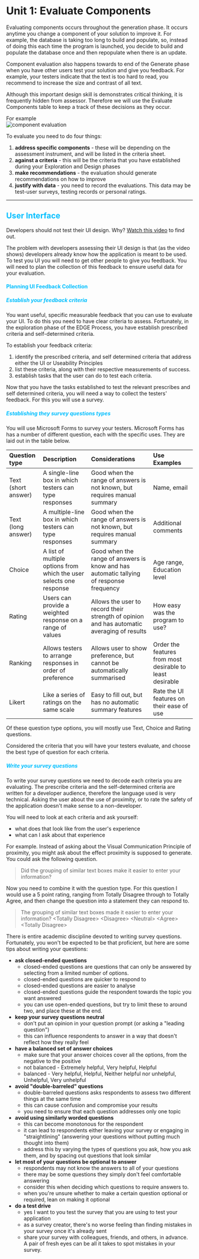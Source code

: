 # Unit 1: Evaluate Components

Evaluating components occurs throughout the generation phase. It occurs anytime you change a component of your solution to improve it. 
For example, the database is taking too long to build and populate, so, instead of doing this each time the program is launched, you decide to build and populate the database once and then repopulate when there is an update.

Component evaluation also happens towards to end of the Generate phase when you have other users test your solution and give you feedback. For example, your testers indicate that the text is too hard to read, you recommend to increase the size and contrast of all text. 

Although this important design skill is demonstrates critical thinking, it is frequently hidden from assessor. Therefore we will use the Evaluate Components table to keep a track of these decisions as they occur. 

For example  
![component evaluation](./assests`)



To evaluate you need to do four things:
1. **address specific components** - these will be depending on the assessment instrument, and will be listed in the criteria sheet.
2. **against a criteria** - this will be the criteria that you have established during your Exploration and Design phases
3. **make recommendations** - the evaluation should generate recommendations on how to improve
4. **justify with data** - you need to record the evaluations. This data may be test-user surveys, testing records or personal ratings.

---
## <font color=deepskyblue>User Interface</font>
Developers should not test their UI design. Why? [Watch this video](https://www.youtube.com/watch?v=baY3SaIhfl0) to find out. 

The problem with developers assessing their UI design is that (as the video shows) developers already know how the application is meant to be used. To test you UI you will need to get other people to give you feedback. You will need to plan the collection of this feedback to ensure useful data for your evaluation.

#### <font color=deepskyblue>Planning UI Feedback Collection</font>

##### <font color=deepskyblue>Establish your feedback criteria</font>
You want useful, specific measurable feedback that you can use to evaluate your UI. To do this you need to have clear criteria to assess. Fortunately, in the exploration phase of the EDGE Process, you have establish prescribed criteria and self-determined criteria.

To establish your feedback criteria:

1. identify the prescribed criteria, and self determined criteria that address either the UI or Useability Principles
2. list these criteria, along with their respective measurements of success.
3. establish tasks that the user can do to test each criteria.

Now that you have the tasks established to test the relevant prescribes and self determined criteria, you will need a way to collect the testers' feedback. For this you will use a survey. 

##### <font color=deepskyblue>Establishing they survey questions types</font>

You will use Microsoft Forms to survey your testers. Microsoft Forms has has a number of different question, each with the specific uses. They are laid out in the table below.

|Question type|Description|Considerations|Use Examples|
|:---|:---|:---|:---|
|Text (short answer)|A single-line box in which testers can type responses|Good when the range of answers is not known, but requires manual summary|Name, email|
|Text (long answer)|A multiple-line box in which testers can type responses|Good when the range of answers is not known, but requires manual summary|Additional comments|
|Choice|A list of multiple options from which the user selects one response|Good when the range of answers is know and has automatic tallying of response frequency|Age range, Education level|
|Rating|Users can provide a weighted response on a range of values|Allows the user to record their strength of opinion and has automatic averaging of results|How easy was the program to use?|
|Ranking|Allows testers to arrange responses in order of preference|Allows user to show preference, but cannot be automatically summarised|Order the features from most desirable to least desirable|
|Likert|Like a series of ratings on the same scale|Easy to fill out, but has no automatic summary features|Rate the UI features on their ease of use|

Of these question type options, you will mostly use Text, Choice and Rating questions.

Considered the criteria that you will have your testers evaluate, and choose the best type of question for each criteria.

##### <font color=deepskyblue>Write your survey questions</font>

To write your survey questions we need to decode each criteria you are evaluating. The prescribe criteria and the self-determined criteria are written for a developer audience, therefore the language used is very technical. Asking the user about the use of proximity, or to rate the safety of the application doesn't make sense to a non-developer. 

You will need to look at each criteria and ask yourself:
- what does that look like from the user's experience
- what can I ask about that experience

For example. Instead of asking about the Visual Communication Principle of proximity, you might ask about the effect proximity is supposed to generate. You could ask the following question.

>Did the grouping of similar text boxes make it easier to enter your information?

Now you need to combine it with the question type. For this question I would use a 5 point rating, ranging from Totally Disagree through to Totally Agree, and then change the question into a statement they can respond to.

>The grouping of similar text boxes made it easier to enter your information? \<Totally Disagree> \<Disagree> \<Neutral> \<Agree> \<Totally Disagree>

There is entire academic discipline devoted to writing survey questions. Fortunately, you won't be expected to be that proficient, but here are some tips about writing your questions:
- **ask closed-ended questions** 
    - closed-ended questions are questions that can only be answered by selecting from a limited number of options. 
    - closed-ended questions are quicker to respond to
    - closed-ended questions are easier to analyse
    - closed-ended questions guide the respondent towards the topic you want answered
    - you can use open-ended questions, but try to limit these to around two, and place these at the end.
- **keep your survey questions neutral**
    - don't put an opinion in your question prompt (or asking a "leading question")
    - this can influence respondents to answer in a way that doesn't reflect how they really feel
- **have a balanced set of answer choices**
    - make sure that your answer choices cover all the options, from the negative to the positive
    - not balanced - Extremely helpful, Very helpful, Helpful
    - balanced - Very helpful, Helpful, Neither helpful nor unhelpful, Unhelpful, Very unhelpful
- **avoid "double-barreled" questions**
    - double-barreled questions asks respondents to assess two different things at the same time
    - this can cause confusion and compromise your results
    - you need to ensure that each question addresses only one topic
- **avoid using similarly worded questions**
    - this can become monotonous for the respondent
    - it can lead to respondents either leaving your survey or engaging in "straightlining" (answering your questions without putting much thought into them)
    - address this by varying the types of questions you ask, how you ask them, and by spacing out questions that look similar
- **let most of your questions be optional to answer**
    - respondents may not know the answers to all of your questions
    - there may be some questions they simply don't feel comfortable answering
    - consider this when deciding which questions to require answers to. 
    - when you're unsure whether to make a certain question optional or required, lean on making it optional
- **do a test drive**
    - yes I want to you test the survey that you are using to test your application
    - as a survey creator, there's no worse feeling than finding mistakes in your survey once it's already sent
    - share your survey with colleagues, friends, and others, in advance. A pair of fresh eyes can be all it takes to spot mistakes in your survey.